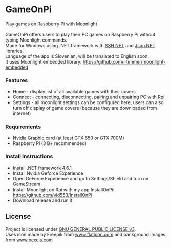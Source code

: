# GameOnPi
Play games on Raspberry Pi with Moonlight \
\
GameOnPi offers users to play their PC games on Raspberry Pi without typing Moonlight commands. \
Made for Windows using .NET framework with [SSH.NET](https://github.com/sshnet/SSH.NET) and [Json.NET](https://github.com/JamesNK/Newtonsoft.Json) libraries.  \
Language of the app is Slovenian, will be translated to English soon. \
It uses Moonlight embedded library: https://github.com/irtimmer/moonlight-embedded

### Features
* Home - display list of all available games with their covers
* Connect - connecting, disconnecting, pairing and unpairing PC with Rpi
* Settings - all moonlight settings can be configured here, users can also turn off display of game covers (because they are downloaded from internet)

### Requirements
* Nvidia Graphic card (at least GTX 650 or GTX 700M)
* Raspberry Pi (3 B+ recommended)

### Install Instructions
* Install .NET framework 4.6.1
* Install Nvidia Geforce Experience
* Open GeForce Experience and go to Settings/Shield and turn on GameStream
* Install Moonlight on Rpi with my app InstallOnPi: https://github.com/vid553/InstallOnPi
* Download release and run it

## License
Project is licensed under [GNU GENERAL PUBLIC LICENSE v3](http://www.gnu.org/licenses/gpl-3.0.en.html). \
Uses icon made by Freepik from www.flaticon.com and background images from www.pexels.com
